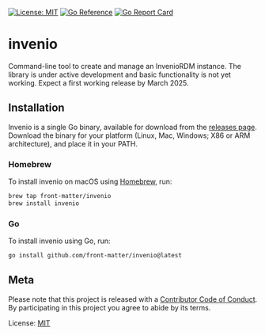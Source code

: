 [![License: MIT](https://img.shields.io/badge/License-MIT-yellow.svg)](https://opensource.org/licenses/MIT)
[![Go Reference](https://pkg.go.dev/badge/github.com/front-matter/invenio.svg)](https://pkg.go.dev/github.com/front-matter/invenio)
[![Go Report Card](https://goreportcard.com/badge/github.com/front-matter/invenio)](https://goreportcard.com/report/github.com/front-matter/invenio)

# invenio

Command-line tool to create and manage an InvenioRDM instance. The library is under active development and basic functionality is not yet working. Expect a first working release by March 2025.

## Installation

Invenio is a single Go binary, available for download from the [releases page](https://github.com/front-matter/invenio/releases). Download the binary for your platform (Linux, Mac, Windows; X86 or ARM architecture), and place it in your PATH.

### Homebrew

To install invenio on macOS using [Homebrew](https://brew.sh/), run:

```bash
brew tap front-matter/invenio
brew install invenio
```

### Go

To install invenio using Go, run:

```bash
go install github.com/front-matter/invenio@latest
```

## Meta

Please note that this project is released with a [Contributor Code of Conduct](https://github.com/front-matter/invenio/blob/main/CODE_OF_CONDUCT.md). By participating in this project you agree to abide by its terms.  

License: [MIT](https://github.com/front-matter/invenio/blob/main/LICENSE)